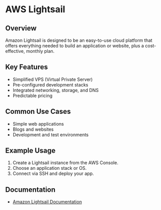 # AWS Lightsail

## Overview
Amazon Lightsail is designed to be an easy-to-use cloud platform that offers everything needed to build an application or website, plus a cost-effective, monthly plan.

## Key Features
- Simplified VPS (Virtual Private Server)
- Pre-configured development stacks
- Integrated networking, storage, and DNS
- Predictable pricing

## Common Use Cases
- Simple web applications
- Blogs and websites
- Development and test environments

## Example Usage
1. Create a Lightsail instance from the AWS Console.
2. Choose an application stack or OS.
3. Connect via SSH and deploy your app.

## Documentation
- [Amazon Lightsail Documentation](https://docs.aws.amazon.com/lightsail/)
